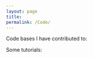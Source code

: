 ```yaml
---
layout: page
title: 
permalink: /Code/
---
```


<p>
	Code bases I have contributed to:
</p>

<p>
	Some tutorials:
</p>
